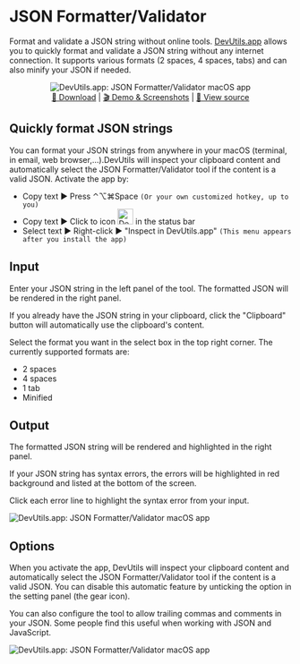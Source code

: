 # JSON Formatter/Validator
Format and validate a JSON string without online tools. [DevUtils.app](https://devutils.app) allows you to quickly format and validate a JSON string without any internet connection. It supports various formats (2 spaces, 4 spaces, tabs) and can also minify your JSON if needed.

<p align="center">
  <img src="https://devutils.app/assets/json-formatter-validator-dark.png" alt="DevUtils.app: JSON Formatter/Validator macOS app"/>
  <br/>
  <a href="https://devutils.app/#download">🚀  Download</a> | <a href="https://devutils.app/demo">🎬  Demo & Screenshots</a> | <a href="https://github.com/DevUtilsApp/DevUtils-app">📝  View source</a>
</p>

## Quickly format JSON strings
You can format your JSON strings from anywhere in your macOS (terminal, in email, web browser,...).DevUtils will inspect your clipboard content and automatically select the JSON Formatter/Validator tool if the content is a valid JSON. Activate the app by:

* Copy text ► Press ⌃⌥⌘Space `(Or your own customized hotkey, up to you)`
* Copy text ► Click to icon <img src="https://devutils.app/menu-icon-dark.png" alt="DevUtils.app status bar icon" width="28px" /> in the status bar
* Select text ► Right-click ► "Inspect in DevUtils.app" `(This menu appears after you install the app)`

## Input
Enter your JSON string in the left panel of the tool. The formatted JSON will be rendered in the right panel.

If you already have the JSON string in your clipboard, click the "Clipboard" button will automatically use the clipboard's content.

Select the format you want in the select box in the top right corner. The currently supported formats are:

- 2 spaces
- 4 spaces
- 1 tab
- Minified

## Output

The formatted JSON string will be rendered and highlighted in the right panel.

If your JSON string has syntax errors, the errors will be highlighted in red background and listed at the bottom of the screen.

Click each error line to highlight the syntax error from your input.

<img src="https://devutils.app/assets/settings/json-formatter-syntax-error.png" alt="DevUtils.app: JSON Formatter/Validator macOS app"/>

## Options
When you activate the app, DevUtils will inspect your clipboard content and automatically select the JSON Formatter/Validator tool if the content is a valid JSON. You can disable this automatic feature by unticking the option in the setting panel (the gear icon).

You can also configure the tool to allow trailing commas and comments in your JSON. Some people find this useful when working with JSON and JavaScript.

<img src="https://devutils.app/assets/settings/setting-json-formatter.png" alt="DevUtils.app: JSON Formatter/Validator macOS app"/>
